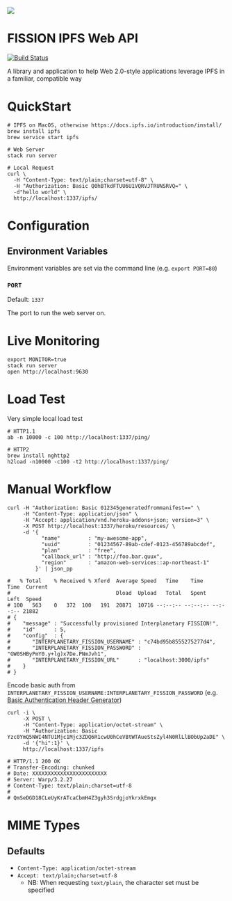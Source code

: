 ![](https://github.com/fission-suite/ipfs-api/raw/master/assets/logo.png?sanitize=true)

# FISSION IPFS Web API

[![Build Status](https://travis-ci.org/fission-suite/ipfs-api.svg?branch=master)](https://travis-ci.org/fission-suite/ipfs-api)

A library and application to help Web 2.0-style applications leverage IPFS
in a familiar, compatible way

# QuickStart

```shell
# IPFS on MacOS, otherwise https://docs.ipfs.io/introduction/install/
brew install ipfs
brew service start ipfs

# Web Server
stack run server

# Local Request
curl \
  -H "Content-Type: text/plain;charset=utf-8" \
  -H "Authorization: Basic Q0hBTkdFTUU6U1VQRVJTRUNSRVQ=" \
  -d"hello world" \
  http://localhost:1337/ipfs/
```

# Configuration

## Environment Variables

Environment variables are set via the command line (e.g. `export PORT=80`)

### `PORT`

Default: `1337`

The port to run the web server on.

# Live Monitoring

```
export MONITOR=true
stack run server
open http://localhost:9630
```

# Load Test

Very simple local load test

```shell
# HTTP1.1
ab -n 10000 -c 100 http://localhost:1337/ping/

# HTTP2
brew install nghttp2
h2load -n10000 -c100 -t2 http://localhost:1337/ping/
```

# Manual Workflow

```shell
curl -H "Authorization: Basic 012345generatedfrommanifest==" \
     -H "Content-Type: application/json" \
     -H "Accept: application/vnd.heroku-addons+json; version=3" \
     -X POST http://localhost:1337/heroku/resources/ \
     -d '{
           "name"         : "my-awesome-app",
           "uuid"         : "01234567-89ab-cdef-0123-456789abcdef",
           "plan"         : "free",
           "callback_url" : "http://foo.bar.quux",
           "region"       : "amazon-web-services::ap-northeast-1"
         }' | json_pp

#   % Total    % Received % Xferd  Average Speed   Time    Time     Time  Current
#                                  Dload  Upload   Total   Spent    Left  Speed
# 100   563    0   372  100   191  20871  10716 --:--:-- --:--:-- --:--:-- 21882
# {
#    "message" : "Successfully provisioned Interplanetary FISSION!",
#    "id"      : 5,
#    "config"  : {
#       "INTERPLANETARY_FISSION_USERNAME" : "c74bd95b8555275277d4",
#       "INTERPLANETARY_FISSION_PASSWORD" : "GW0SHByPmY0.y+lg)x7De.PNmJvh1",
#       "INTERPLANETARY_FISSION_URL"      : "localhost:3000/ipfs"
#    }
# }
```

Encode basic auth from `INTERPLANETARY_FISSION_USERNAME:INTERPLANETARY_FISSION_PASSWORD`
(e.g. [Basic Authentication Header Generator](https://www.blitter.se/utils/basic-authentication-header-generator/))


```shell
curl -i \
     -X POST \
     -H "Content-Type: application/octet-stream" \
     -H "Authorization: Basic Yzc0YmQ5NWI4NTU1Mjc1Mjc3ZDQ6R1cwU0hCeVBtWTAueStsZyl4N0RlLlBObUp2aDE" \
     -d '{"hi":1}' \
     http://localhost:1337/ipfs

# HTTP/1.1 200 OK
# Transfer-Encoding: chunked
# Date: XXXXXXXXXXXXXXXXXXXXXXXX
# Server: Warp/3.2.27
# Content-Type: text/plain;charset=utf-8
#
# QmSeDGD18CLeUyKrATcaCbmH4Z3gyh3SrdgjoYkrxkEmgx
```

# MIME Types

## Defaults

* `Content-Type: application/octet-stream`
* `Accept: text/plain;charset=utf-8`
  * NB: When requesting `text/plain`, the character set must be specified
